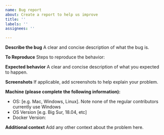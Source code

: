 ```yaml
---
name: Bug report
about: Create a report to help us improve
title: ''
labels: ''
assignees: ''

---
```


**Describe the bug**
A clear and concise description of what the bug is.

**To Reproduce**
Steps to reproduce the behavior:


**Expected behavior**
A clear and concise description of what you expected to happen.

**Screenshots**
If applicable, add screenshots to help explain your problem.

**Machine (please complete the following information):**
 - OS: [e.g. Mac, Windows, Linux]. Note none of the regular contributors currently use Windows
 - OS Version [e.g. Big Sur, 18.04, etc]
 - Docker Version:

**Additional context**
Add any other context about the problem here.
